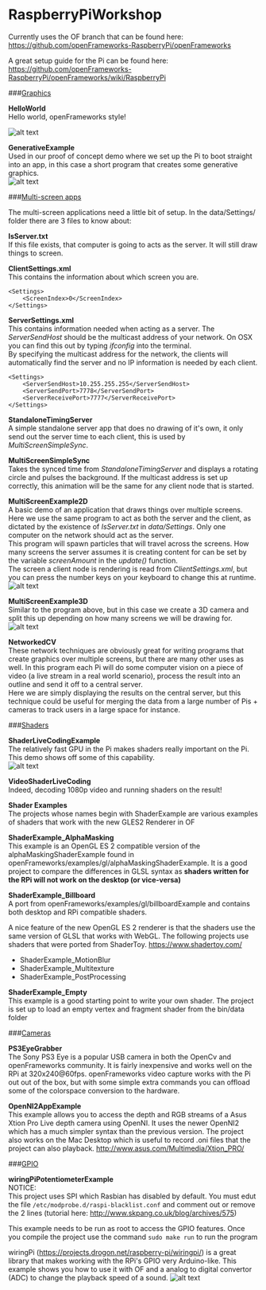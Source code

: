 RaspberryPiWorkshop
===================

Currently uses the OF branch that can be found here:
https://github.com/openFrameworks-RaspberryPi/openFrameworks

A great setup guide for the Pi can be found here:
https://github.com/openFrameworks-RaspberryPi/openFrameworks/wiki/RaspberryPi

###<u>Graphics</u> 

<b>HelloWorld</b>  
Hello world, openFrameworks style!
  
![alt text](https://raw.github.com/andreasmuller/RaspberryPiWorkshop/master/Screenshots/Small/HelloWorld.jpg "Hello World")

<b>GenerativeExample</b>    
Used in our proof of concept demo where we set up the Pi to boot straight into an app, in this case a short program that creates some generative graphics.   
![alt text](https://raw.github.com/andreasmuller/RaspberryPiWorkshop/master/Screenshots/Small/GenerativeExample.jpg "Generative Example")

###<u>Multi-screen apps</u>    

The multi-screen applications need a little bit of setup. In the data/Settings/ folder there are 3 files to know about:  

<b>IsServer.txt</b>  
If this file exists, that computer is going to acts as the server. It will still draw things to screen.

<b>ClientSettings.xml</b>   
This contains the information about which screen you are.   
```
<Settings>  
	<ScreenIndex>0</ScreenIndex>  
</Settings>
```


<b>ServerSettings.xml</b>   
This contains information needed when acting as a server.
The _ServerSendHost_ should be the multicast address of your network. On OSX you can find this out by typing _ifconfig_ into the terminal.   
By specifying the multicast address for the network, the clients will automatically find the server and no IP information is needed by each client.
    
```
<Settings>   
	<ServerSendHost>10.255.255.255</ServerSendHost>   
	<ServerSendPort>7778</ServerSendPort>   
	<ServerReceivePort>7777</ServerReceivePort>   
</Settings>
```


<b>StandaloneTimingServer</b>  
A simple standalone server app that does no drawing of it's own, it only send out the server time to each client, this is used by _MultiScreenSimpleSync_.

<b>MultiScreenSimpleSync</b>   
Takes the synced time from _StandaloneTimingServer_ and displays a rotating circle and pulses the background. If the multicast address is set up correctly, this animation will be the same for any client node that is started.
  
<b>MultiScreenExample2D</b>  
A basic demo of an application that draws things over multiple screens.  
Here we use the same program to act as both the server and the client, as dictated by the existence of _IsServer.txt_ in _data/Settings_. Only one computer on the network should act as the server.   
This program will spawn particles that will travel across the screens. How many screens the server assumes it is creating content for can be set by the variable _screenAmount_ in the _update()_ function.   
The screen a client node is rendering is read from _ClientSettings.xml_, but you can  press the number keys on your keyboard to change this at runtime.   
![alt text](https://raw.github.com/andreasmuller/RaspberryPiWorkshop/master/Screenshots/Small/MultiScreenExample2D.jpg "MultiScreenExample2D")


<b>MultiScreenExample3D</b>   
Similar to the program above, but in this case we create a 3D camera and split this up depending on how many screens we will be drawing for.   
![alt text](https://raw.github.com/andreasmuller/RaspberryPiWorkshop/master/Screenshots/Small/MultiScreenExample3D.jpg "MultiScreenExample3D")  

<b>NetworkedCV</b>  
These network techniques are obviously great for writing programs that create graphics over multiple screens, but there are many other uses as well. In this program each Pi will do some computer vision on a piece of video (a live stream in a real world scenario), process the result into an outline and send it off to a central server.   
Here we are simply displaying the results on the central server, but this technique could be useful for merging the data from a large number of Pis +  cameras to track users in a large space for instance. 

###<u>Shaders</u> 

<b>ShaderLiveCodingExample</b>  
The relatively fast GPU in the Pi makes shaders really important on the Pi. This demo shows off some of this capability.   
![alt text](https://raw.github.com/andreasmuller/RaspberryPiWorkshop/master/Screenshots/Small/ShaderLiveCoding.jpg "ShaderLiveCoding")



<b>VideoShaderLiveCoding</b>   
Indeed, decoding 1080p video and running shaders on the result!

<b>Shader Examples</b>   
The projects whose names begin with ShaderExample are various examples of shaders that work with the new GLES2 Renderer in OF

<b>ShaderExample_AlphaMasking</b>   
This example is an OpenGL ES 2 compatible version of the alphaMaskingShaderExample found in openFrameworks/examples/gl/alphaMaskingShaderExample. It is a good project to compare the differences in GLSL syntax as <b>shaders written for the RPi will not work on the desktop (or vice-versa)</b>

<b>ShaderExample_Billboard</b>   
A port from openFrameworks/examples/gl/billboardExample and contains both desktop and RPi compatible shaders.

A nice feature of the new OpenGL ES 2 renderer is that the shaders use the same version of GLSL that works with WebGL.
The following projects use shaders that were ported from ShaderToy. https://www.shadertoy.com/

- ShaderExample_MotionBlur  
- ShaderExample_Multitexture  
- ShaderExample_PostProcessing  

<b>ShaderExample_Empty</b>   
This example is a good starting point to write your own shader. The project is set up to load an empty vertex and fragment shader from the bin/data folder

###<u>Cameras</u> 

<b>PS3EyeGrabber</b>   
The Sony PS3 Eye is a popular USB camera in both the OpenCv and openFrameworks community. It is fairly inexpensive and works well on the RPi at 320x240@60fps.
openFrameworks video capture works with the Pi out out of the box, but with some simple extra commands you can offload some of the colorspace conversion to the hardware.   
  
<b>OpenNI2AppExample</b>   
This example allows you to access the depth and RGB streams of a Asus Xtion Pro Live depth camera using OpenNI. It uses the newer OpenNI2 which has a much simpler syntax than the previous version. The project also works on the Mac Desktop which is useful to record .oni files that the project can also playback.
http://www.asus.com/Multimedia/Xtion_PRO/

###<u>GPIO</u> 

<b>wiringPiPotentiometerExample</b>   
NOTICE:   
This project uses SPI which Rasbian has disabled by default. You must edut the file `/etc/modprobe.d/raspi-blacklist.conf` and comment out or remove the 2 lines (tutorial here: http://www.skpang.co.uk/blog/archives/575)   

This example needs to be run as root to access the GPIO features. Once you compile the project use the command `sudo make run` to run the program

wiringPi (https://projects.drogon.net/raspberry-pi/wiringpi/)  is a great library that makes working with the RPi's GPIO very Arduino-like. This example shows you how to use it with OF and a analog to digital convertor (ADC) to change the playback speed of a sound.
![alt text](https://raw.github.com/andreasmuller/RaspberryPiWorkshop/master/Screenshots/wiringPiPotentiometerExampleSPI_bb.jpg "Schematics")
